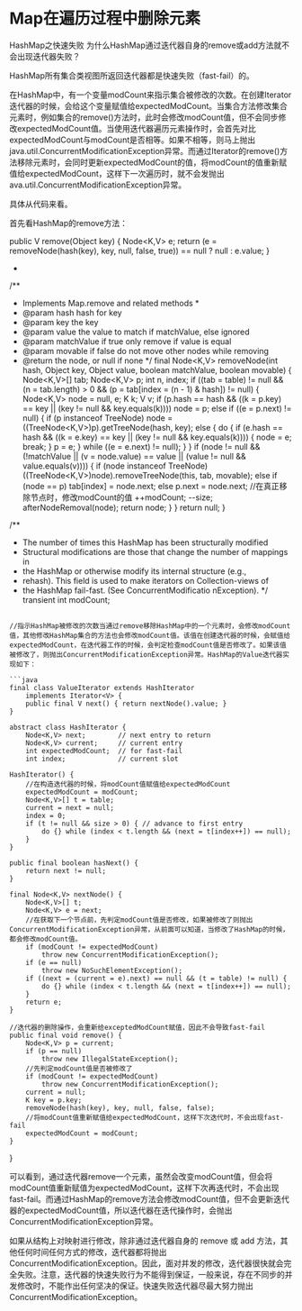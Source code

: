 # Map在遍历过程中删除元素

HashMap之快速失败
为什么HashMap通过迭代器自身的remove或add方法就不会出现迭代器失败？

HashMap所有集合类视图所返回迭代器都是快速失败（fast-fail）的。

在HashMap中，有一个变量modCount来指示集合被修改的次数。在创建Iterator迭代器的时候，会给这个变量赋值给expectedModCount。当集合方法修改集合元素时，例如集合的remove()方法时，此时会修改modCount值，但不会同步修改expectedModCount值。当使用迭代器遍历元素操作时，会首先对比expectedModCount与modCount是否相等。如果不相等，则马上抛出java.util.ConcurrentModificationException异常。而通过Iterator的remove()方法移除元素时，会同时更新expectedModCount的值，将modCount的值重新赋值给expectedModCount，这样下一次遍历时，就不会发抛出ava.util.ConcurrentModificationException异常。

具体从代码来看。

首先看HashMap的remove方法：

public V remove(Object key) {
    Node<K,V> e;
    return (e = removeNode(hash(key), key, null, false, true)) == null ?
        null : e.value;
}

 * ```java
 /**

- Implements Map.remove and related methods
  *
- @param hash hash for key
- @param key the key
- @param value the value to match if matchValue, else ignored
- @param matchValue if true only remove if value is equal
- @param movable if false do not move other nodes while removing
- @return the node, or null if none
  */
  final Node<K,V> removeNode(int hash, Object key, Object value,
                         boolean matchValue, boolean movable) {
  Node<K,V>[] tab; Node<K,V> p; int n, index;
  if ((tab = table) != null && (n = tab.length) > 0 &&
      (p = tab[index = (n - 1) & hash]) != null) {
      Node<K,V> node = null, e; K k; V v;
      if (p.hash == hash &&
          ((k = p.key) == key || (key != null && key.equals(k))))
          node = p;
      else if ((e = p.next) != null) {
          if (p instanceof TreeNode)
              node = ((TreeNode<K,V>)p).getTreeNode(hash, key);
          else {
              do {
                  if (e.hash == hash &&
                      ((k = e.key) == key ||
                       (key != null && key.equals(k)))) {
                      node = e;
                      break;
                  }
                  p = e;
              } while ((e = e.next) != null);
          }
      }
      if (node != null && (!matchValue || (v = node.value) == value ||
                           (value != null && value.equals(v)))) {
          if (node instanceof TreeNode)
              ((TreeNode<K,V>)node).removeTreeNode(this, tab, movable);
          else if (node == p)
              tab[index] = node.next;
          else
              p.next = node.next;
          //在真正移除节点时，修改modCount的值
          ++modCount;
          --size;
          afterNodeRemoval(node);
          return node;
      }
  }
  return null;
  }

 /**

- The number of times this HashMap has been structurally modified
- Structural modifications are those that change the number of mappings in
- the HashMap or otherwise modify its internal structure (e.g.,
- rehash).  This field is used to make iterators on Collection-views of
- the HashMap fail-fast.  (See ConcurrentModificatio
nException).
  */
transient int modCount;
```

//指示HashMap被修改的次数当通过remove移除HashMap中的一个元素时，会修改modCount值，其他修改HashMap集合的方法也会修改modCount值。该值在创建迭代器的时候，会赋值给expectedModCount，在迭代器工作的时候，会判定检查modCount值是否修改了。如果该值被修改了，则抛出ConcurrentModificationException异常。HashMap的Value迭代器实现如下：

```java
final class ValueIterator extends HashIterator
    implements Iterator<V> {
    public final V next() { return nextNode().value; }
}

abstract class HashIterator {
    Node<K,V> next;        // next entry to return
    Node<K,V> current;     // current entry
    int expectedModCount;  // for fast-fail
    int index;             // current slot

HashIterator() {
    //在构造迭代器的时候，将modCount值赋值给expectedModCount
    expectedModCount = modCount;
    Node<K,V>[] t = table;
    current = next = null;
    index = 0;
    if (t != null && size > 0) { // advance to first entry
        do {} while (index < t.length && (next = t[index++]) == null);
    }
}

public final boolean hasNext() {
    return next != null;
}

final Node<K,V> nextNode() {
    Node<K,V>[] t;
    Node<K,V> e = next;
    //在获取下一个节点前，先判定modCount值是否修改，如果被修改了则抛出ConcurrentModificationException异常，从前面可以知道，当修改了HashMap的时候，都会修改modCount值。
    if (modCount != expectedModCount)
        throw new ConcurrentModificationException();
    if (e == null)
        throw new NoSuchElementException();
    if ((next = (current = e).next) == null && (t = table) != null) {
        do {} while (index < t.length && (next = t[index++]) == null);
    }
    return e;
}

//迭代器的删除操作，会重新给exceptedModCount赋值，因此不会导致fast-fail
public final void remove() {
    Node<K,V> p = current;
    if (p == null)
        throw new IllegalStateException();
    //先判定modCount值是否被修改了
    if (modCount != expectedModCount)
        throw new ConcurrentModificationException();
    current = null;
    K key = p.key;
    removeNode(hash(key), key, null, false, false);
    //将modCount值重新赋值给expectedModCount，这样下次迭代时，不会出现fast-fail
    expectedModCount = modCount;
}
```
}

可以看到，通过迭代器remove一个元素，虽然会改变modCount值，但会将modCount值重新赋值为expectedModCount，这样下次再迭代时，不会出现fast-fail。而通过HashMap的remove方法会修改modCount值，但不会更新迭代器的expectedModCount值，所以迭代器在迭代操作时，会抛出ConcurrentModificationException异常。

如果从结构上对映射进行修改，除非通过迭代器自身的 remove 或 add 方法，其他任何时间任何方式的修改，迭代器都将抛出 ConcurrentModificationException。因此，面对并发的修改，迭代器很快就会完全失败。注意，迭代器的快速失败行为不能得到保证，一般来说，存在不同步的并发修改时，不能作出任何坚决的保证。快速失败迭代器尽最大努力抛出 ConcurrentModificationException。
